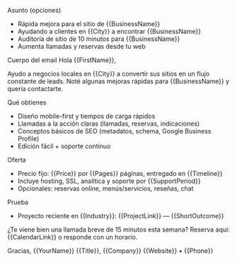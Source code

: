 Asunto (opciones)
- Rápida mejora para el sitio de {{BusinessName}}
- Ayudando a clientes en {{City}} a encontrar {{BusinessName}}
- Auditoría de sitio de 10 minutos para {{BusinessName}}
- Aumenta llamadas y reservas desde tu web

Cuerpo del email
Hola {{FirstName}},

Ayudo a negocios locales en {{City}} a convertir sus sitios en un flujo constante de leads. Noté algunas mejoras rápidas para {{BusinessName}} y quería contactarte.

Qué obtienes
- Diseño mobile-first y tiempos de carga rápidos
- Llamadas a la acción claras (llamadas, reservas, indicaciones)
- Conceptos básicos de SEO (metadatos, schema, Google Business Profile)
- Edición fácil + soporte continuo

Oferta
- Precio fijo: {{Price}} por {{Pages}} páginas, entregado en {{Timeline}}
- Incluye hosting, SSL, analítica y soporte por {{SupportPeriod}}
- Opcionales: reservas online, menús/servicios, reseñas, chat

Prueba
- Proyecto reciente en {{Industry}}: {{ProjectLink}} — {{ShortOutcome}}

¿Te viene bien una llamada breve de 15 minutos esta semana? Reserva aquí: {{CalendarLink}} o responde con un horario.

Gracias,
{{YourName}}
{{Title}}, {{Company}}
{{Website}} • {{Phone}}
